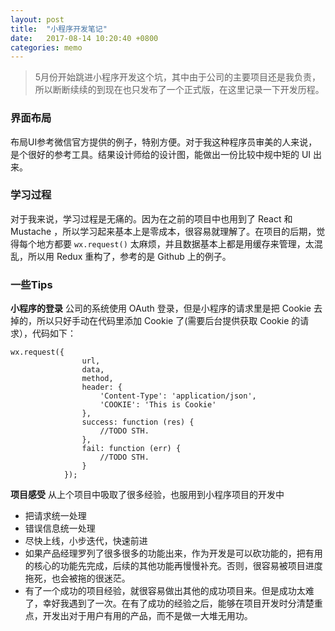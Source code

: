```yaml
---
layout: post
title:  "小程序开发笔记"
date:   2017-08-14 10:20:40 +0800
categories: memo
---
```


> 5月份开始跳进小程序开发这个坑，其中由于公司的主要项目还是我负责，所以断断续续的到现在也只发布了一个正式版，在这里记录一下开发历程。

### 界面布局
布局UI参考微信官方提供的例子，特别方便。对于我这种程序员审美的人来说，是个很好的参考工具。结果设计师给的设计图，能做出一份比较中规中矩的 UI 出来。

### 学习过程
对于我来说，学习过程是无痛的。因为在之前的项目中也用到了 React 和 Mustache ，所以学习起来基本上是零成本，很容易就理解了。在项目的后期，觉得每个地方都要 `wx.request()` 太麻烦，并且数据基本上都是用缓存来管理，太混乱，所以用 Redux 重构了，参考的是 Github 上的例子。

### 一些Tips
__小程序的登录__
公司的系统使用 OAuth 登录，但是小程序的请求里是把 Cookie 去掉的，所以只好手动在代码里添加 Cookie 了(需要后台提供获取 Cookie 的请求），代码如下：


```
wx.request({
                url,
                data,
                method,
                header: {
                    'Content-Type': 'application/json',
                    'COOKIE': 'This is Cookie'
                },
                success: function (res) {
                    //TODO STH.
                },
                fail: function (err) {
                    //TODO STH.
                }
            });

```

__项目感受__
从上个项目中吸取了很多经验，也服用到小程序项目的开发中

* 把请求统一处理
* 错误信息统一处理
* 尽快上线，小步迭代，快速前进
* 如果产品经理罗列了很多很多的功能出来，作为开发是可以砍功能的，把有用的核心的功能先完成，后续的其他功能再慢慢补充。否则，很容易被项目进度拖死，也会被拖的很迷茫。
* 有了一个成功的项目经验，就很容易做出其他的成功项目来。但是成功太难了，幸好我遇到了一次。在有了成功的经验之后，能够在项目开发时分清楚重点，开发出对于用户有用的产品，而不是做一大堆无用功。


